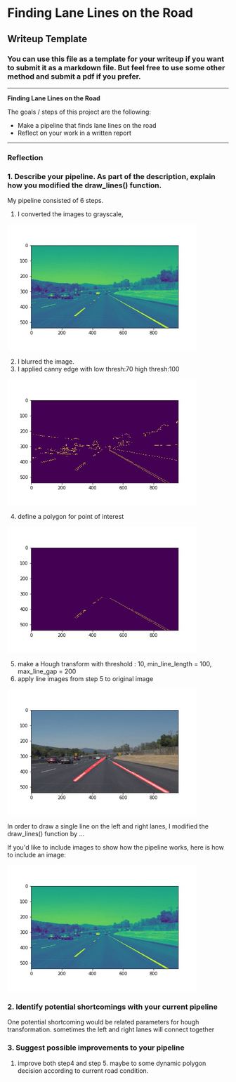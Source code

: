 # **Finding Lane Lines on the Road** 

## Writeup Template

### You can use this file as a template for your writeup if you want to submit it as a markdown file. But feel free to use some other method and submit a pdf if you prefer.

---

**Finding Lane Lines on the Road**

The goals / steps of this project are the following:
* Make a pipeline that finds lane lines on the road
* Reflect on your work in a written report



[//]: # (Image References)

[image1]: ./test_images_out/gray_solidWhiteCurve.jpg "Grayscale"

[image2]: ./test_images_out/edges_solidWhiteCurve.jpg "Grayscale"

[image3]: ./test_images_out/med_solidWhiteCurve.jpg "Grayscale"

[image4]: ./test_images_out/line_solidWhiteCurve.jpg "Grayscale"

[image5]: ./test_images_out/final_solidWhiteCurve.jpg "Grayscale"

---

### Reflection

### 1. Describe your pipeline. As part of the description, explain how you modified the draw_lines() function.

My pipeline consisted of 6 steps. 
1. I converted the images to grayscale, 

![alt text][image1]

2. I blurred the image.
3. I applied canny edge with low thresh:70 high thresh:100

![alt text][image2]

4. define a polygon for point of interest

![alt text][image3]

5. make a Hough transform with threshold : 10, min_line_length = 100, max_line_gap = 200
6. apply line images from step 5 to original image

![alt text][image5]


In order to draw a single line on the left and right lanes, I modified the draw_lines() function by ...

If you'd like to include images to show how the pipeline works, here is how to include an image: 

![alt text][image1]


### 2. Identify potential shortcomings with your current pipeline


One potential shortcoming would be related parameters for hough transformation. sometimes the left and right lanes will connect together


### 3. Suggest possible improvements to your pipeline

1. improve both step4 and step 5. maybe to some dynamic polygon decision according to current road condition.
